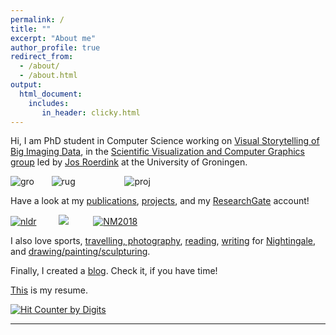 ```yaml
---
permalink: /
title: ""
excerpt: "About me"
author_profile: true
redirect_from: 
  - /about/
  - /about.html
output: 
  html_document:
    includes:
       in_header: clicky.html
---
```


Hi, I am PhD student in Computer Science working on [Visual Storytelling of Big Imaging Data](https://lorenzoamabili.github.io/projects/VSBID), in the [Scientific Visualization and Computer Graphics group](http://www.cs.rug.nl/svcg/Main/People) led by [Jos Roerdink](http://www.cs.rug.nl/svcg/People/JosRoerdink) at the University of Groningen.

![](https://lorenzoamabili.github.io/images/groningen2.png "gro")
&nbsp;&nbsp;&nbsp;&nbsp;&nbsp; ![](https://lorenzoamabili.github.io/images/rug2.png "rug") 
&nbsp;&nbsp;&nbsp;&nbsp;&nbsp;&nbsp;&nbsp;&nbsp;&nbsp;&nbsp;&nbsp;&nbsp;&nbsp;&nbsp;&nbsp;&nbsp;&nbsp;&nbsp;&nbsp;![](https://lorenzoamabili.github.io/images/proj2.png "proj")

Have a look at my [publications](https://lorenzoamabili.github.io/publications/), [projects](https://lorenzoamabili.github.io/projects/), and my [ResearchGate](https://www.researchgate.net/profile/Lorenzo_Amabili2) account!

[![](https://lorenzoamabili.github.io/images/nldr2.png "nldr")](https://lorenzoamabili.github.io/NLDRviz.github.io/)&nbsp;&nbsp;&nbsp;&nbsp;&nbsp;&nbsp;&nbsp;&nbsp;
[![](https://lorenzoamabili.github.io/images/grouping2.png)](https://www.youtube.com/watch?v=H8ZBaRVyGFo)
&nbsp;&nbsp;&nbsp;&nbsp;&nbsp;&nbsp;&nbsp;&nbsp; [![](https://lorenzoamabili.github.io/images/NM20182.png "NM2018")](https://lorenzoamabili.github.io/files/NM2018.pdf)

I also love sports, [travelling, photography](https://www.flickr.com/people/148349088@N06/), [reading](https://lorenzoamabili.github.io/readings), [writing](https://medium.com/@lorenzoamabili) for [Nightingale](https://medium.com/nightingale), and [drawing/painting/sculpturing](https://lorenzoamabili.github.io/artworks).

Finally, I created a [blog](https://lorenzoamabili.github.io/blog). Check it, if you have time!


[This](https://lorenzoamabili.github.io/files/CV.pdf) is my resume.

  <a href="https://www.digits.net" target="_blank">
    <img src="https://counter.digits.net/?counter={659973e8-ee39-a1b4-61e1-1b2981e33066}&template=simple" 
     alt="Hit Counter by Digits" border="0"  />
  </a>


---
